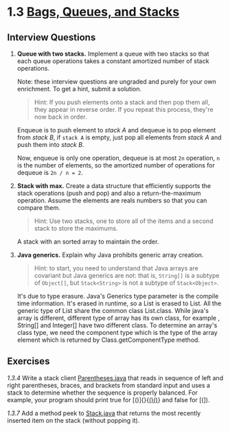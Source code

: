 # 1.3 [Bags, Queues, and Stacks](https://algs4.cs.princeton.edu/13stacks/)

## Interview Questions

1. **Queue with two stacks.** Implement a queue with two stacks so that each queue operations takes a constant amortized number of stack operations.

   Note: these interview questions are ungraded and purely for your own enrichment. To get a hint, submit a solution.

   > Hint: If you push elements onto a stack and then pop them all, they appear in reverse order. If you repeat this process, they're now back in order.

   Enqueue is to push element to _stack A_ and dequeue is to pop element from _stack B_, if `stack A` is empty, just pop all elements from _stack A_ and push them into _stack B_.

   Now, enqueue is only one operation, dequeue is at most `2n` operation, `n` is the number of elements, so the amortized number of operations for dequeue is `2n / n = 2`.

2. **Stack with max.** Create a data structure that efficiently supports the stack operations (push and pop) and also a return-the-maximum operation. Assume the elements are reals numbers so that you can compare them.

   > Hint: Use two stacks, one to store all of the items and a second stack to store the maximums.

   A stack with an sorted array to maintain the order.

3. **Java generics.** Explain why Java prohibits generic array creation.

   > Hint: to start, you need to understand that Java arrays are covariant but Java generics are not: that is, `String[]` is a subtype of `Object[]`, but `Stack<String>` is not a subtype of `Stack<Object>`.

   It's due to type erasure. Java's Generics type parameter is the compile time information. It's erased in runtime, so a List<String> is erased to List. All the generic type of List share the common class List.class. While java's array is different, different type of array has its own class, for example , String[] and Integer[] have two different class. To determine an array's class type, we need the component type which is the type of the array element which is returned by Class.getComponentType method.

## Exercises

_1.3.4_ Write a stack client [Parentheses.java](https://algs4.cs.princeton.edu/13stacks/Parentheses.java.html) that reads in sequence of left and right parentheses, braces, and brackets from standard input and uses a stack to determine whether the sequence is properly balanced. For example, your program should print true for [()]{}{[()()]()} and false for [(]). 

_1.3.7_ Add a method peek to [Stack.java](https://algs4.cs.princeton.edu/13stacks/Stack.java.html) that returns the most recently inserted item on the stack (without popping it).